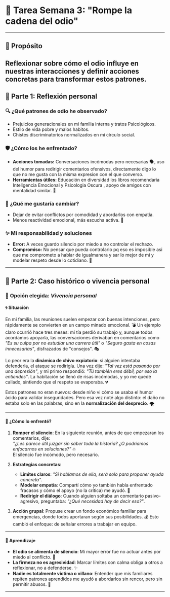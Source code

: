 # 📝 Tarea Semana 3: "Rompe la cadena del odio"
---
## 🎯 **Propósito**  
Reflexionar sobre cómo el odio influye en nuestras interacciones y definir acciones concretas para transformar estos patrones.
---
## 📂 **Parte 1: Reflexión personal**  

### 🔍 **¿Qué patrones de odio he observado?**  
- Prejuicios generacionales en mi familia interna y tratos Psicológicos. 
- Estilo de vida pobre y malos habitos.
- Chistes discriminatorios normalizados en mi círculo social.
  

### 🛡️ **¿Cómo los he enfrentado?**  
- **Acciones tomadas:** Conversaciones incómodas pero necesarias 🗣️, uso del humor para redirigir comentarios ofensivos, directamente digo lo que no me gusta con la misma expresion con el que converso.  
- **Herramientas útiles:** Educación en diversidad los libros recomendaria Inteligencia Emocional y Psicologia Oscura , apoyo de amigos con mentalidad similar. 🤝  

### 🌱 **¿Qué me gustaría cambiar?**  
- Dejar de evitar conflictos por comodidad y abordarlos con empatía.  
- Menos reactividad emocional, más escucha activa. 🧘  

### ✨ **Mi responsabilidad y soluciones**  
- **Error:** A veces guardo silencio por miedo a no controlar el rechazo.  
- **Compromiso:** No pensar que pueda controlarlo pq eso es imposible asi que me comprometo a hablar de igualmanera y sar lo mejor de mi y modelar respeto desde lo cotidiano. 💪  

---

## 📜 **Parte 2: Caso histórico o vivencia personal**  

### 🔎 **Opción elegida:** *Vivencia personal*  

#### 🌀 **Situación**  
En mi familia, las reuniones suelen empezar con buenas intenciones, pero rápidamente se convierten en un campo minado emocional. 💣 Un ejemplo claro ocurrió hace tres meses: mi tía perdió su trabajo y, aunque todos acordamos apoyarla, las conversaciones derivaban en comentarios como *"Es su culpa por no estudiar una carrera útil"* o *"Seguro gasta en cosas innecesarias"*, disfrazados de "consejos". 🎭  

Lo peor era la **dinámica de chivo expiatorio**: si alguien intentaba defenderla, el ataque se redirigía. Una vez dije: *"Tal vez está pasando por una depresión"*, y mi primo respondió: *"Tú también eres débil, por eso la entiendes"*. La habitación se llenó de risas incómodas, y yo me quedé callado, sintiendo que el respeto se evaporaba. 💔  

Estos patrones no eran nuevos: desde niño vi cómo se usaba el humor ácido para validar inseguridades. Pero esa vez noté algo distinto: el daño no estaba solo en las palabras, sino en la **normalización del desprecio**. 🌪️  

---

#### 🧩 **¿Cómo lo enfrenté?**  
1. **Romper el silencio**: En la siguiente reunión, antes de que empezaran los comentarios, dije:  
   *"¿Les parece útil juzgar sin saber toda la historia? ¿O podríamos enfocarnos en soluciones?"* 🔥  
   El silencio fue incómodo, pero necesario.  

2. **Estrategias concretas**:  
   - **Límites claros**: *"Si hablamos de ella, será solo para proponer ayuda concreta"*.  
   - **Modelar empatía**: Compartí cómo yo también había enfrentado fracasos y cómo el apoyo (no la crítica) me ayudó. 🤲  
   - **Redirigir el diálogo**: Cuando alguien soltaba un comentario pasivo-agresivo, preguntaba: *"¿Qué necesidad hay de decir eso?"*.  

3. **Acción grupal**: Propuse crear un fondo económico familiar para emergencias, donde todos aportaran según sus posibilidades. 💰 Esto cambió el enfoque: de señalar errores a trabajar en equipo.  

---

#### 🌟 **Aprendizaje**  
- **El odio se alimenta de silencio**: Mi mayor error fue no actuar antes por miedo al conflicto. 🚫  
- **La firmeza no es agresividad**: Marcar límites con calma obliga a otros a reflexionar, no a defenderse. ✨  
- **Nadie es totalmente víctima o villano**: Entender que mis familiares repiten patrones aprendidos me ayudó a abordarlos sin rencor, pero sin permitir abusos. 🌱  

---  

 